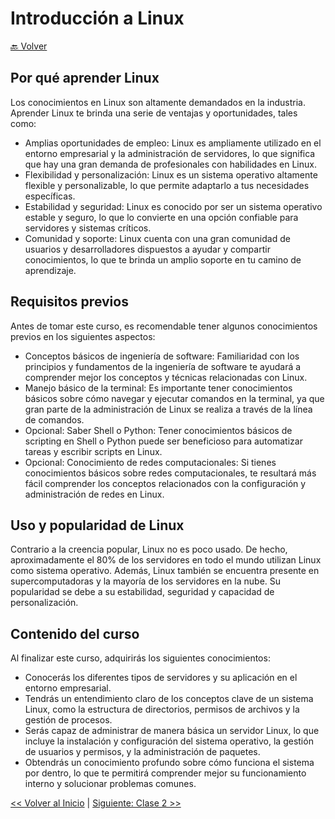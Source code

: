 # Introducción a Linux

[🔙 Volver](../README.md)


## Por qué aprender Linux

Los conocimientos en Linux son altamente demandados en la industria. Aprender Linux te brinda una serie de ventajas y oportunidades, tales como:

- Amplias oportunidades de empleo: Linux es ampliamente utilizado en el entorno empresarial y la administración de servidores, lo que significa que hay una gran demanda de profesionales con habilidades en Linux.
- Flexibilidad y personalización: Linux es un sistema operativo altamente flexible y personalizable, lo que permite adaptarlo a tus necesidades específicas.
- Estabilidad y seguridad: Linux es conocido por ser un sistema operativo estable y seguro, lo que lo convierte en una opción confiable para servidores y sistemas críticos.
- Comunidad y soporte: Linux cuenta con una gran comunidad de usuarios y desarrolladores dispuestos a ayudar y compartir conocimientos, lo que te brinda un amplio soporte en tu camino de aprendizaje.

## Requisitos previos

Antes de tomar este curso, es recomendable tener algunos conocimientos previos en los siguientes aspectos:

- Conceptos básicos de ingeniería de software: Familiaridad con los principios y fundamentos de la ingeniería de software te ayudará a comprender mejor los conceptos y técnicas relacionadas con Linux.
- Manejo básico de la terminal: Es importante tener conocimientos básicos sobre cómo navegar y ejecutar comandos en la terminal, ya que gran parte de la administración de Linux se realiza a través de la línea de comandos.
- Opcional: Saber Shell o Python: Tener conocimientos básicos de scripting en Shell o Python puede ser beneficioso para automatizar tareas y escribir scripts en Linux.
- Opcional: Conocimiento de redes computacionales: Si tienes conocimientos básicos sobre redes computacionales, te resultará más fácil comprender los conceptos relacionados con la configuración y administración de redes en Linux.

## Uso y popularidad de Linux

Contrario a la creencia popular, Linux no es poco usado. De hecho, aproximadamente el 80% de los servidores en todo el mundo utilizan Linux como sistema operativo. Además, Linux también se encuentra presente en supercomputadoras y la mayoría de los servidores en la nube. Su popularidad se debe a su estabilidad, seguridad y capacidad de personalización.

## Contenido del curso

Al finalizar este curso, adquirirás los siguientes conocimientos:

- Conocerás los diferentes tipos de servidores y su aplicación en el entorno empresarial.
- Tendrás un entendimiento claro de los conceptos clave de un sistema Linux, como la estructura de directorios, permisos de archivos y la gestión de procesos.
- Serás capaz de administrar de manera básica un servidor Linux, lo que incluye la instalación y configuración del sistema operativo, la gestión de usuarios y permisos, y la administración de paquetes.
- Obtendrás un conocimiento profundo sobre cómo funciona el sistema por dentro, lo que te permitirá comprender mejor su funcionamiento interno y solucionar problemas comunes.



[<< Volver al Inicio](../../README.md) | [Siguiente: Clase 2 >>](../02_Class_Habilidades/02_Habilidades.md)

